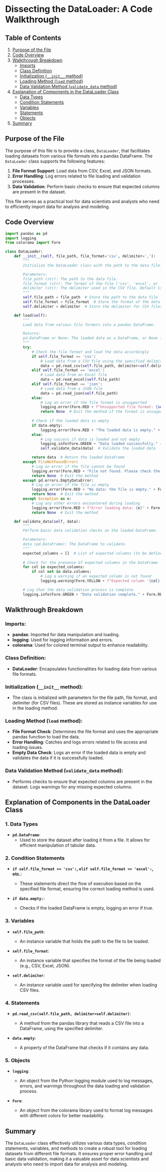 # Dissecting the DataLoader: A Code Walkthrough

## Table of Contents
1. [Purpose of the File](#purpose-of-the-file)
2. [Code Overview](#code-overview)
3. [Walkthrough Breakdown](#walkthrough-breakdown)
   - [Imports](#imports)
   - [Class Definition](#class-definition)
   - [Initialization (`__init__` method)](#initialization-__init__-method)
   - [Loading Method (`load` method)](#loading-method-load-method)
   - [Data Validation Method (`validate_data` method)](#data-validation-method-validate_data)
4. [Explanation of Components in the DataLoader Class](#explanation-of-components-in-the-dataloader-class)
   - [Data Types](#1-data-types)
   - [Condition Statements](#2-condition-statements)
   - [Variables](#3-variables)
   - [Statements](#4-statements)
   - [Objects](#5-objects)
5. [Summary](#summary)

## Purpose of the File

The purpose of this file is to provide a class, `DataLoader`, that facilitates loading datasets from various file formats into a pandas DataFrame. The `DataLoader` class supports the following features:

1. **File Format Support**: Load data from CSV, Excel, and JSON formats.
2. **Error Handling**: Log errors related to file loading and validation processes.
3. **Data Validation**: Perform basic checks to ensure that expected columns are present in the dataset.

This file serves as a practical tool for data scientists and analysts who need to efficiently import data for analysis and modeling.

## Code Overview

```python
import pandas as pd 
import logging
from colorama import Fore

class DataLoader:
    def __init__(self, file_path, file_format='csv', delimiter=','):
        """
        Initialize the DataLoader class with the path to the data file.

        Parameters:
        file_path (str): The path to the data file.
        file_format (str): The format of the file ('csv', 'excel', or 'json'). Default is 'csv'.
        delimiter (str): The delimiter used in the CSV file. Default is ','.
        """
        self.file_path = file_path  # Store the path to the data file
        self.file_format = file_format  # Store the format of the data file
        self.delimiter = delimiter  # Store the delimiter for CSV files

    def load(self):
        """
        Load data from various file formats into a pandas DataFrame.

        Returns:
        pd.DataFrame or None: The loaded data as a DataFrame, or None if loading fails.
        """
        try:
            # Check the file format and load the data accordingly
            if self.file_format == 'csv':
                # Load data from a CSV file using the specified delimiter
                data = pd.read_csv(self.file_path, delimiter=self.delimiter)
            elif self.file_format == 'excel':
                # Load data from an Excel file
                data = pd.read_excel(self.file_path)
            elif self.file_format == 'json':
                # Load data from a JSON file
                data = pd.read_json(self.file_path)
            else:
                # Log an error if the file format is unsupported
                logging.error(Fore.RED + f"Unsupported file format: {self.file_format}. Please use 'csv', 'excel', or 'json'." + Fore.RESET)
                return None  # Exit the method if the format is unsupported
            
            # Check if the loaded data is empty
            if data.empty:
                logging.error(Fore.RED + "The loaded data is empty." + Fore.RESET)
            else:
                # Log success if data is loaded and not empty
                logging.info(Fore.GREEN + "Data loaded successfully." + Fore.RESET)
                self.validate_data(data)  # Validate the loaded data

            return data  # Return the loaded DataFrame
        except FileNotFoundError:
            # Log an error if the file cannot be found
            logging.error(Fore.RED + "File not found. Please check the path." + Fore.RESET)
            return None  # Exit the method
        except pd.errors.EmptyDataError:
            # Log an error if the file is empty
            logging.error(Fore.RED + "No data: the file is empty." + Fore.RESET)
            return None  # Exit the method
        except Exception as e:
            # Log any other errors encountered during loading
            logging.error(Fore.RED + f"Error loading data: {e}" + Fore.RESET)
            return None  # Exit the method

    def validate_data(self, data):
        """
        Perform basic data validation checks on the loaded DataFrame.

        Parameters:
        data (pd.DataFrame): The DataFrame to validate.
        """
        expected_columns = []  # List of expected columns (to be defined based on requirements)
        
        # Check for the presence of expected columns in the DataFrame
        for col in expected_columns:
            if col not in data.columns:
                # Log a warning if an expected column is not found
                logging.warning(Fore.YELLOW + f"Expected column '{col}' not found in the dataset." + Fore.RESET)

        # Log that the data validation process is complete
        logging.info(Fore.GREEN + "Data validation complete." + Fore.RESET)

```

## Walkthrough Breakdown

### Imports:
- **pandas**: Imported for data manipulation and loading.
- **logging**: Used for logging information and errors.
- **colorama**: Used for colored terminal output to enhance readability.

### Class Definition:
- **DataLoader**: Encapsulates functionalities for loading data from various file formats.

### Initialization (`__init__` method):
- The class is initialized with parameters for the file path, file format, and delimiter (for CSV files). These are stored as instance variables for use in the loading method.

### Loading Method (`load` method):
- **File Format Check**: Determines the file format and uses the appropriate pandas function to load the data.
- **Error Handling**: Catches and logs errors related to file access and loading issues.
- **Empty Data Check**: Logs an error if the loaded data is empty and validates the data if it is successfully loaded.

### Data Validation Method (`validate_data` method):
- Performs checks to ensure that expected columns are present in the dataset. Logs warnings for any missing expected columns.

## Explanation of Components in the DataLoader Class

### 1. Data Types
- **`pd.DataFrame`**: 
  - Used to store the dataset after loading it from a file. It allows for efficient manipulation of tabular data.

### 2. Condition Statements
- **`if self.file_format == 'csv':`, `elif self.file_format == 'excel':`, etc.**: 
  - These statements direct the flow of execution based on the specified file format, ensuring the correct loading method is used.
  
- **`if data.empty:`**: 
  - Checks if the loaded DataFrame is empty, logging an error if true.

### 3. Variables
- **`self.file_path`**: 
  - An instance variable that holds the path to the file to be loaded.

- **`self.file_format`**: 
  - An instance variable that specifies the format of the file being loaded (e.g., CSV, Excel, JSON).

- **`self.delimiter`**: 
  - An instance variable used for specifying the delimiter when loading CSV files.

### 4. Statements
- **`pd.read_csv(self.file_path, delimiter=self.delimiter)`**: 
  - A method from the pandas library that reads a CSV file into a DataFrame, using the specified delimiter.

- **`data.empty`**: 
  - A property of the DataFrame that checks if it contains any data.

### 5. Objects
- **`logging`**: 
  - An object from the Python logging module used to log messages, errors, and warnings throughout the data loading and validation process.

- **`Fore`**: 
  - An object from the colorama library used to format log messages with different colors for better readability.

## Summary
The `DataLoader` class effectively utilizes various data types, condition statements, variables, and methods to create a robust tool for loading datasets from different file formats. It ensures proper error handling and basic data validation, making it a valuable asset for data scientists and analysts who need to import data for analysis and modeling.


 
